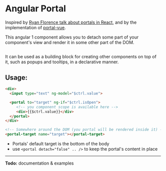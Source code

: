 # Angular Portal

Inspired by [Ryan Florence talk about portals in React](https://youtu.be/z5e7kWSHWTg?t=15m21s),
and by the implementation of [portal-vue](https://github.com/LinusBorg/portal-vue).

This angular 1 component allows you to detach some part of your component's view and render it in some other part of the DOM.


## 
It can be used as a building block for creating other components on top of it, such as popups and tooltips, in a declarative manner.

## Usage:

```html
<div>
  <input type="text" ng-model="$ctrl.value">

  <portal to="target" ng-if="$ctrl.isOpen">
     <!-- you component scope is available here -->
     <div>{{$ctrl.value}}</div>
  </portal>
</div>
```

```html
<!-- Somewhere around the DOM (you portal will be rendered inside it) -->
<portal-target name="target"></portal-target>
```


- Portals' default target is the bottom of the body
- use `<portal detach="false" .. />` to keep the portal's content in place

---
**Todo:** documentation & examples
